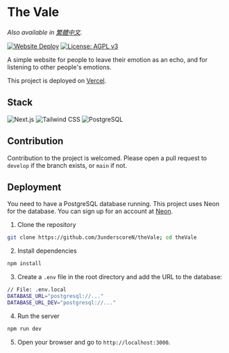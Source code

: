 # The Vale

_Also available in [繁體中文](README-zh-TW.md)._

[![Website Deploy](https://deploy-badge.vercel.app/?url=https://thevale.top&name=Vercel)](https://thevale.top)
[![License: AGPL v3](https://img.shields.io/badge/License-AGPL_v3-blue.svg)](https://www.gnu.org/licenses/agpl-3.0)

A simple website for people to leave their emotion as an echo, and for listening to other people's emotions.

This project is deployed on [Vercel](https://thevale.top).

## Stack

![Next.js](https://img.shields.io/badge/next%20js-000000?style=for-the-badge&logo=nextdotjs&logoColor=white)
![Tailwind CSS](https://img.shields.io/badge/tailwind%20css-06B6D4?style=for-the-badge&logo=tailwind-css&logoColor=white)
![PostgreSQL](https://img.shields.io/badge/postgresql-4169E1?style=for-the-badge&logo=postgresql&logoColor=white)

## Contribution
Contribution to the project is welcomed. Please open a pull request to `develop` if the branch exists, or `main` if not. 

## Deployment
You need to have a PostgreSQL database running. This project uses Neon for the database. You can sign up for an account at [Neon](https://neon.tech/).

1. Clone the repository
```bash
git clone https://github.com/3underscoreN/theVale; cd theVale
```
2. Install dependencies
```bash
npm install
```
3. Create a `.env` file in the root directory and add the URL to the database:
```bash
// File: .env.local
DATABASE_URL="postgresql://..."
DATABASE_URL_DEV="postgresql://..."
```
4. Run the server
```bash
npm run dev
```
5. Open your browser and go to `http://localhost:3000`.
